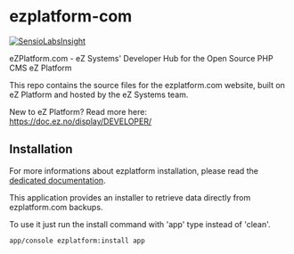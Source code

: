 # ezplatform-com
[![SensioLabsInsight](https://insight.sensiolabs.com/projects/389976fc-bc12-4596-b29f-1e66cde269b6/big.png)](https://insight.sensiolabs.com/projects/389976fc-bc12-4596-b29f-1e66cde269b6)

eZPlatform.com - eZ Systems' Developer Hub for the Open Source PHP CMS eZ Platform

This repo contains the source files for the ezplatform.com website, built on eZ Platform and hosted by the eZ Systems team.

New to eZ Platform? Read more here: https://doc.ez.no/display/DEVELOPER/

## Installation

For more informations about ezplatform installation, please read the [dedicated documentation](https://github.com/ezsystems/ezplatform/blob/master/INSTALL.md).
 
This application provides an installer to retrieve data directly from ezplatform.com backups.

To use it just run the install command with 'app' type instead of 'clean'. 

```bash
app/console ezplatform:install app
```

